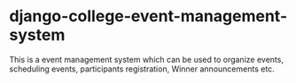 # django-college-event-management-system
This is a event management system which can be used to organize events, scheduling events, participants registration, Winner announcements etc.
